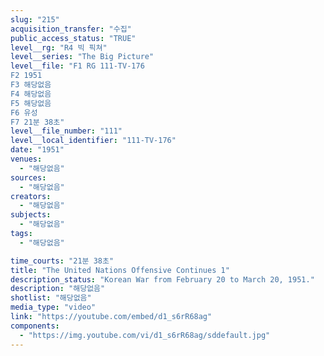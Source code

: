 ```yaml
---
slug: "215"
acquisition_transfer: "수집"
public_access_status: "TRUE"
level__rg: "R4 빅 픽쳐"
level__series: "The Big Picture"
level__file: "F1 RG 111-TV-176
F2 1951
F3 해당없음
F4 해당없음
F5 해당없음
F6 유성
F7 21분 38초"
level__file_number: "111"
level__local_identifier: "111-TV-176"
date: "1951"
venues: 
  - "해당없음"
sources: 
  - "해당없음"
creators: 
  - "해당없음"
subjects: 
  - "해당없음"
tags: 
  - "해당없음"

time_courts: "21분 38초"
title: "The United Nations Offensive Continues 1"
description_status: "Korean War from February 20 to March 20, 1951."
description: "해당없음"
shotlist: "해당없음"
media_type: "video"
link: "https://youtube.com/embed/d1_s6rR68ag"
components: 
  - "https://img.youtube.com/vi/d1_s6rR68ag/sddefault.jpg"
---
```

